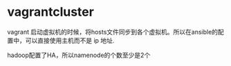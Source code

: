 # vagrantcluster

vagrant 启动虚拟机的时候，将hosts文件同步到各个虚拟机。所以在ansible的配置中，可以直接使用主机而不是 ip 地址.

hadoop配置了HA，所以namenode的个数至少是2个

